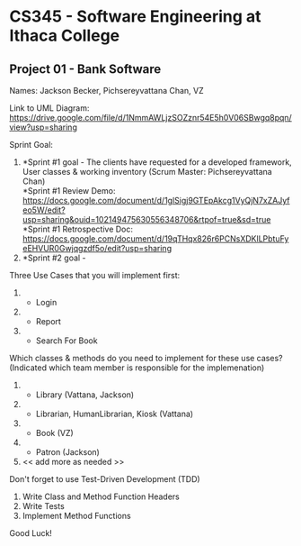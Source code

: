 # CS345 - Software Engineering at Ithaca College
## Project 01 - Bank Software

Names:
Jackson Becker, Pichsereyvattana Chan, VZ



Link to UML Diagram: https://drive.google.com/file/d/1NmmAWLjzSOZznr54E5h0V06SBwgq8pqn/view?usp=sharing

Sprint Goal:
1) *Sprint #1 goal - The clients have requested for a developed framework, User classes & working inventory (Scrum Master: Pichsereyvattana Chan) <br>
   *Sprint #1 Review Demo: https://docs.google.com/document/d/1glSigj9GTEpAkcg1VyQjN7xZAJyfeo5W/edit?usp=sharing&ouid=102149475630556348706&rtpof=true&sd=true <br>
   *Sprint #1 Retrospective Doc: https://docs.google.com/document/d/19qTHqx826r6PCNsXDKlLPbtuFyeEHVUR0Gwjqgzdf5o/edit?usp=sharing <br>
2) *Sprint #2 goal - 


Three Use Cases that you will implement first:
1. - Login 
2. - Report
3. - Search For Book

Which classes & methods do you need to implement for these use cases?
(Indicated which team member is responsible for the implemenation)
1. - Library (Vattana, Jackson)
2. - Librarian, HumanLibrarian, Kiosk (Vattana)
3. - Book (VZ)
4. - Patron (Jackson)
5. << add more as needed >>

Don't forget to use Test-Driven Development (TDD)
1. Write Class and Method Function Headers
2. Write Tests
3. Implement Method Functions

Good Luck!

